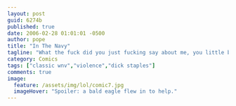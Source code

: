 ```yaml
---
layout: post
guid: 6274b
published: true
date: 2006-02-28 01:01:01 -0500
author: pope
title: "In The Navy"
tagline: "What the fuck did you just fucking say about me, you little bitch? I???ll have you know I graduated top of my class in the Navy Seals, and I???ve been involved in numerous secret raids on Al-Quaeda, and I have over 300 confirmed dicks stapled to ceiling fans."
category: Comics
tags: ["classic wnv","violence","dick staples"]
comments: true 
image:
  feature: /assets/img/lol/comic7.jpg
  imageHover: "Spoiler: a bald eagle flew in to help."
---
```


